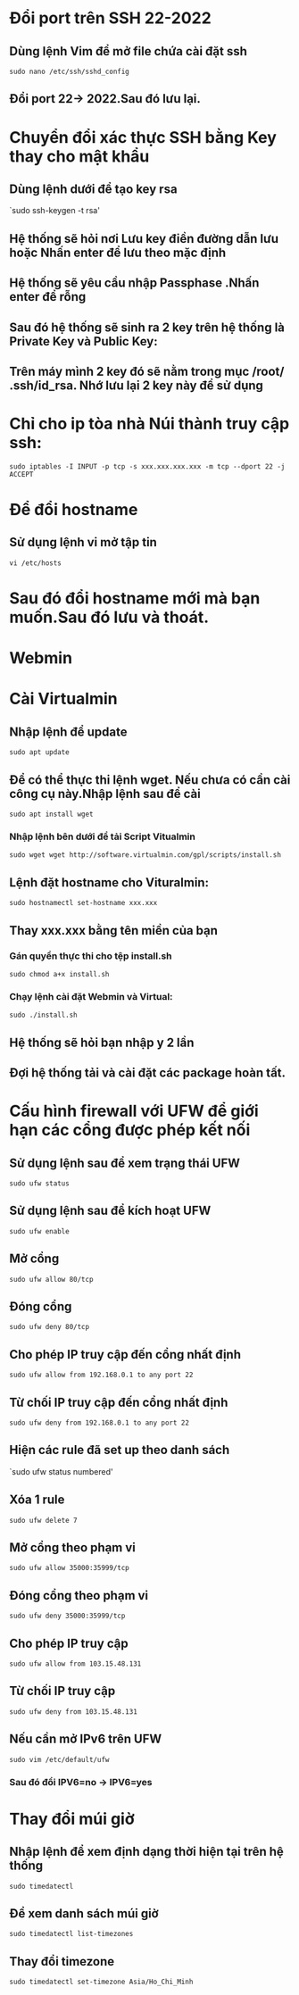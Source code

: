 # Đổi port trên SSH 22-2022

## Dùng lệnh Vim để mở file chứa cài đặt ssh

`sudo nano /etc/ssh/sshd_config`

## Đổi port 22-> 2022.Sau đó lưu lại.

# Chuyển đổi xác thực SSH bằng Key thay cho mật khẩu

## Dùng lệnh dưới để tạo key rsa

`sudo ssh-keygen -t rsa'

## Hệ thống sẽ hỏi nơi Lưu key điền đường dẫn lưu hoặc Nhấn enter để lưu theo mặc định

## Hệ thống sẽ yêu cầu nhập Passphase .Nhấn enter để rỗng

## Sau đó hệ thống sẽ sinh ra 2 key trên hệ thống là Private Key và Public Key:

## Trên máy mình 2 key đó sẽ nằm trong mục /root/ .ssh/id_rsa. Nhớ lưu lại 2 key này để sử dụng




# Chỉ cho ip tòa nhà Núi thành truy cập ssh: 

 `sudo iptables -I INPUT -p tcp -s xxx.xxx.xxx.xxx -m tcp --dport 22 -j ACCEPT`
 
 # Để đổi hostname
 
 ## Sử dụng lệnh vi mở tập tin
 
 `vi /etc/hosts` 
 
#  Sau đó đổi hostname mới mà bạn muốn.Sau đó lưu và thoát.

# Webmin

# Cài Virtualmin

## Nhập lệnh để update

`sudo apt update`

## Để có thể thực thi lệnh wget. Nếu chưa có cần cài công cụ này.Nhập lệnh sau để cài

`sudo apt install wget`

### Nhập lệnh bên dưới để tải Script Vitualmin

`sudo wget wget http://software.virtualmin.com/gpl/scripts/install.sh`

## Lệnh đặt hostname cho Vituralmin:

`sudo hostnamectl set-hostname xxx.xxx`

## Thay xxx.xxx bằng tên miền của bạn

### Gán quyền thực thi cho tệp install.sh

`sudo chmod a+x install.sh`

### Chạy lệnh cài đặt Webmin và Virtual:

   `sudo ./install.sh`
   
## Hệ thống sẽ hỏi bạn nhập y 2 lần 

## Đợi hệ thống tải và cài đặt các package hoàn tất.

# Cấu hình firewall với UFW để giới hạn các cổng được phép kết nối

## Sử dụng lệnh sau để xem trạng thái UFW

`sudo ufw status`

## Sử dụng lệnh sau để kích hoạt UFW

`sudo ufw enable`

## Mở cổng 

`sudo ufw allow 80/tcp`

## Đóng cổng

`sudo ufw deny 80/tcp`

## Cho phép IP truy cập đến cổng nhất định  
 
 `sudo ufw allow from 192.168.0.1 to any port 22`
 
## Từ chối IP truy cập đến cổng nhất định  

`sudo ufw deny from 192.168.0.1 to any port 22`

## Hiện các rule đã set up theo danh sách

`sudo ufw status numbered'

## Xóa 1 rule

`sudo ufw delete 7`

## Mở cổng theo phạm vi 

`sudo ufw allow 35000:35999/tcp`

## Đóng cổng theo phạm vi 

`sudo ufw deny 35000:35999/tcp`

## Cho phép IP truy cập 

`sudo ufw allow from 103.15.48.131`

## Từ chối IP truy cập 

`sudo ufw deny from 103.15.48.131`

## Nếu cần mở IPv6 trên UFW

`sudo vim /etc/default/ufw`

### Sau đó đổi IPV6=no -> IPV6=yes

# Thay đổi múi giờ 

## Nhập lệnh để xem định dạng thời hiện tại trên hệ thống

`sudo timedatectl`

## Để xem danh sách múi giờ

`sudo timedatectl list-timezones`

## Thay đổi timezone

`sudo timedatectl set-timezone Asia/Ho_Chi_Minh`

#
